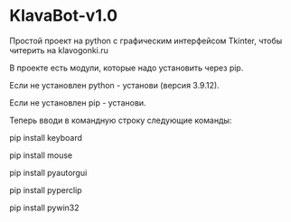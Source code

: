 # KlavaBot-v1.0
Простой проект на python с графическим интерфейсом Tkinter, чтобы читерить на klavogonki.ru

В проекте есть модули, которые надо установить через pip.


Если не установлен python - установи (версия 3.9.12).

Если не установлен pip - установи.


Теперь вводи в командную строку следующие команды:

pip install keyboard

pip install mouse

pip install pyautorgui

pip install pyperclip

pip install pywin32
